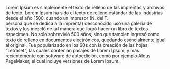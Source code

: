 Lorem Ipsum es simplemente el texto de relleno de las imprentas y archivos de texto. Lorem Ipsum ha 
 sido el texto de relleno estándar de las industrias desde el año 1500, cuando un impresor (N. del T.  
 persona que se dedica a la imprenta) desconocido usó una galería de textos y los mezcló de tal manera
  que logró hacer un libro de textos especimen. No sólo sobrevivió 500 años, sino que tambien ingresó como  
 texto de relleno en documentos electrónicos, quedando esencialmente igual al original. Fue 
 popularizado en los 60s con la creación de las hojas "Letraset", las cuales contenian pasajes de Lorem Ipsum,
 y más recientemente con software de autoedición, como por ejemplo Aldus PageMaker, el cual incluye
  versiones de Lorem Ipsum.